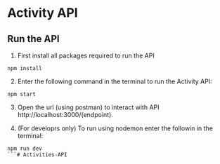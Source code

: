 # Activity API

## Run the API

1. First install all packages required to run the API

```
npm install
```

2. Enter the following command in the terminal to run the Activity API:

```
npm start
```

3. Open the url (using postman) to interact with API http://localhost:3000/(endpoint).

4. (For developrs only) To run using nodemon enter the followin in the terminal:

````
npm run dev
```# Activities-API
````

